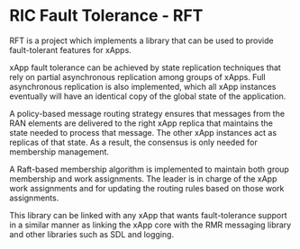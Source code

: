 # RIC Fault Tolerance - RFT

RFT is a project which implements a library that can be used
to provide fault-tolerant features for xApps.

xApp fault tolerance can be achieved by state replication
techniques that rely on partial asynchronous replication
among groups of xApps. Full asynchronous replication is also
implemented, which all xApp instances eventually will have an
identical copy of the global state of the application.

A policy-based message routing strategy ensures that
messages from the RAN elements are delivered to the right
xApp replica that maintains the state needed to process that
message. The other xApp instances act as replicas of that state.
As a result, the consensus is only needed for membership
management.

A Raft-based membership algorithm is implemented to
maintain both group membership and work assignments.
The leader is in charge of the xApp work assignments and
for updating the routing rules based on those work assignments.

This library can be linked with any xApp that wants
fault-tolerance support in a similar manner as linking the xApp
core with the RMR messaging library and other libraries such as SDL
and logging.
